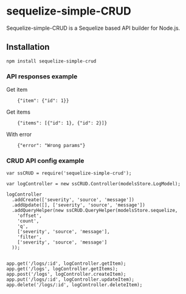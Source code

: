 # sequelize-simple-CRUD

Sequelize-simple-CRUD is a Sequelize based API builder for Node.js.

## Installation

`npm install sequelize-simple-crud`

### API responses example

Get item
```
    {"item": {"id": 1}}
```
Get items
```
    {"items": [{"id": 1}, {"id": 2}]}
```
With error
```
    {"error": "Wrong params"}
```

### CRUD API config example

    var ssCRUD = require('sequelize-simple-crud');
    
    var logController = new ssCRUD.Controller(modelsStore.LogModel);
    
    logController
      .addCreate(['severity', 'source', 'message'])
      .addUpdate([], ['severity', 'source', 'message'])
      .addQueryHelper(new ssCRUD.QueryHelper(modelsStore.sequelize,
        'offset',
        'count',
        'q',
        ['severity', 'source', 'message'],
        'filter',
        ['severity', 'source', 'message']
      ));


    app.get('/logs/:id', logController.getItem);
    app.get('/logs', logController.getItems);
    app.post('/logs', logController.createItem);
    app.put('/logs/:id', logController.updateItem);
    app.delete('/logs/:id', logController.deleteItem);
